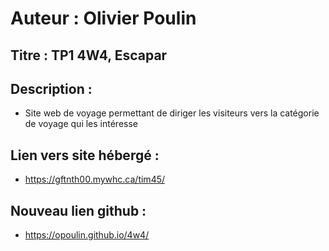 
# Auteur : Olivier Poulin

## Titre : TP1 4W4, Escapar

## Description :
- Site web de voyage permettant de diriger les visiteurs vers la catégorie de voyage qui les intéresse

## Lien vers site hébergé :
- https://gftnth00.mywhc.ca/tim45/

## Nouveau lien github :
- https://opoulin.github.io/4w4/

